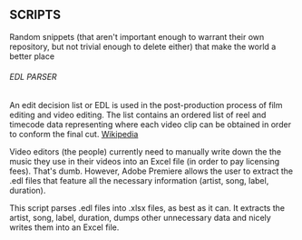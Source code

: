 ## SCRIPTS

Random snippets (that aren't important enough to warrant their own repository, but not trivial enough to delete either) that make the world a better place

###### EDL PARSER

An edit decision list or EDL is used in the post-production process of film editing and video editing. The list contains an ordered list of reel and timecode data representing where each video clip can be obtained in order to conform the final cut. [Wikipedia](https://en.wikipedia.org/wiki/Edit_decision_list)

Video editors (the people) currently need to manually write down the the music they use in their videos into an Excel file (in order to pay licensing fees). That's dumb. However, Adobe Premiere allows the user to extract the .edl files that feature all the necessary information (artist, song, label, duration).

This script parses .edl files into .xlsx files, as best as it can. It extracts the artist, song, label, duration, dumps other unnecessary data and nicely writes them into an Excel file.